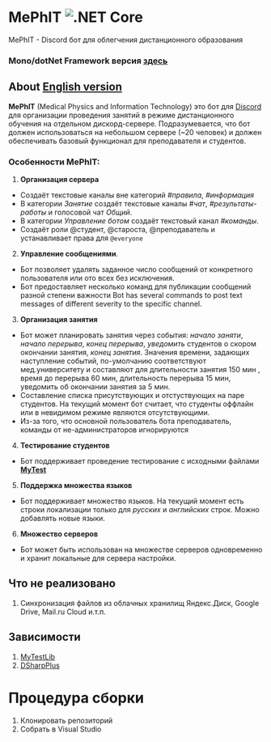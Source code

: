 # MePhIT ![.NET Core](https://github.com/s4rduk4r/MePhit/workflows/.NET%20Core/badge.svg?branch=master&event=push)
MePhIT - Discord бот для облегчения дистанционного образования

### Mono/dotNet Framework версия [здесь](https://github.com/s4rduk4r/MePhit-mono)

## About [English version](./README.md)
**MePhIT** (Medical Physics and Information Technology) это бот для [Discord](https://discordapp.com) для организации проведения занятий в режиме дистанционного обучения на отдельном дискорд-сервере.
Подразумевается, что бот должен использоваться на небольшом сервере (~20 человек) и должен обеспечивать базовый функционал для преподавателя и студентов.

### Особенности MePhIT:
1. **Организация сервера**
- Создаёт текстовые каналы вне категорий *#правила*, *#информация*
- В категории *Занятие* создаёт текстовые каналы *#чат*, *#результаты-работы* и голосовой чат *Общий*.
- В категории *Управление ботом* создаёт текстовый канал *#команды*.
- Создаёт роли @студент, @староста, @преподаватель и устанавливает права для `@everyone`
2. **Управление сообщениями**.
- Бот позволяет удалять заданное число сообщений от конкретного пользователя или ото всех без исключения.
- Бот предоставляет несколько команд для публикации сообщений разной степени важности
Bot has several commands to post text messages of different severity to the specific channel.
3. **Организация занятия**
- Бот может планировать занятия через события: *начало заняти*, *начало перерыва*, *конец перерыва*, *уведомить* студентов о скором окончании занятия, *конец занятия*. 
Значения времени, задающих наступление событий, по-умолчанию соответствуют мед.университету и составляют для длительности занятия 150 мин , время до перерыва 60 мин, длительность перерыва 15 мин, уведомить об окончании занятия за 5 мин.
- Составление списка присутствующих и отстуствующих на паре студентов. На текущий момент бот считает, что студенты оффлайн или в невидимом режиме являются отсутствующими.
- Из-за того, что основной пользователь бота преподаватель, команды от не-администраторов игнорируются
4. **Тестирование студентов**
- Бот поддерживает проведение тестирование с исходными файлами [**MyTest**](https://github.com/s4rduk4r/MyTestLib)
5. **Поддержка множества языков**
- Бот поддерживает множество языков. На текущий момент есть строки локализации только для *русских* и *английских* строк. Можно добавлять новые языки.
6. **Множество серверов**
- Бот может быть использован на множестве серверов одновременно и хранит локальные для сервера настройки.

## Что не реализовано
1. Синхронизация файлов из облачных хранилищ Яндекс.Диск, Google Drive, Mail.ru Cloud и.т.п.

## Зависимости
1. [MyTestLib](https://github.com/s4rduk4r/MyTestLib)
2. [DSharpPlus](https://github.com/DSharpPlus/DSharpPlus)

# Процедура сборки
1. Клонировать репозиторий
2. Собрать в Visual Studio
